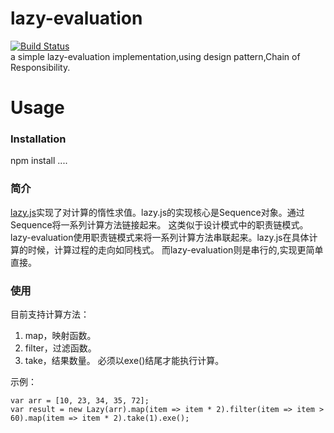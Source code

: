 # lazy-evaluation
[![Build Status](https://travis-ci.org/seulike/lazy-evaluation.svg?branch=master)](https://travis-ci.org/seulike/lazy-evaluation)  
a simple lazy-evaluation implementation,using design pattern,Chain of Responsibility.
# Usage
### Installation
npm install ....
### 简介  
[lazy.js](http://danieltao.com/lazy.js/)实现了对计算的惰性求值。lazy.js的实现核心是Sequence对象。通过Sequence将一系列计算方法链接起来。
这类似于设计模式中的职责链模式。lazy-evaluation使用职责链模式来将一系列计算方法串联起来。lazy.js在具体计算的时候，计算过程的走向如同栈式。
而lazy-evaluation则是串行的,实现更简单直接。
### 使用
目前支持计算方法：
1. map，映射函数。
2. filter，过滤函数。
3. take，结果数量。
必须以exe()结尾才能执行计算。

示例：
```
var arr = [10, 23, 34, 35, 72];
var result = new Lazy(arr).map(item => item * 2).filter(item => item > 60).map(item => item * 2).take(1).exe();
```


